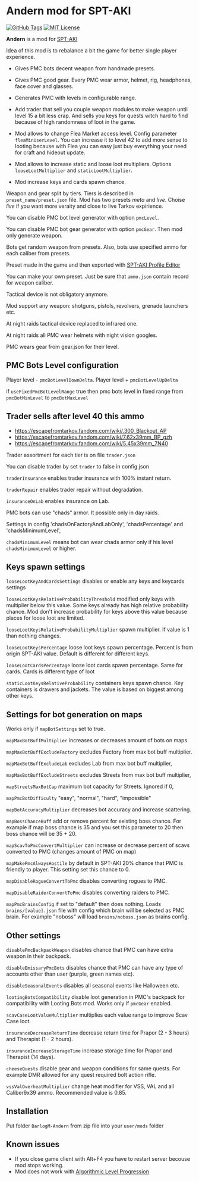 # Andern mod for SPT-AKI

[![GitHub Tags](https://img.shields.io/github/v/tag/barlog-m/SPT-AKI-Andern?color=0298c3&label=version&style=flat-square)](https://github.com/barlog-m/SPT-AKI-Andern/tags)
[![MIT License](https://img.shields.io/badge/license-MIT-0298c3.svg?style=flat-square)](https://opensource.org/licenses/MIT)

**Andern** is a mod for [SPT-AKI](https://www.sp-tarkov.com/)

Idea of this mod is to rebalance a bit the game for better single player experience.

* Gives PMC bots decent weapon from handmade presets.

* Gives PMC good gear. Every PMC wear armor, helmet, rig, headphones, face cover and glasses.

* Generates PMC with levels in configurable range.

* Add trader that sell you couple weapon modules to make weapon until level 15 a bit less crap. And sells you keys for quests witch hard to find because of high randomness of loot in the game.

* Mod allows to change Flea Market access level. Config parameter `fleaMinUserLevel`. You can increase it to level 42 to add more sense to looting because with Flea you can easy just buy everything your need for craft and hideout update.

* Mod allows to increase static and loose loot multipliers. Options `looseLootMultiplier` and `staticLootMultiplier`.

* Mod increase keys and cards spawn chance.

Weapon and gear split by tiers. Tiers is described in `preset_name/preset.json` file. Mod has two presets *meta* and *live*. Choise *live* if you want more veraity and close to live Tarkov expirience.

You can disable PMC bot level generator with option `pmcLevel`.

You can disable PMC bot gear generator with option `pmcGear`. Then mod only generate weapon.

Bots get random weapon from presets. Also, bots use specified ammo for each caliber from presets.

Preset made in the game and then exported with [SPT-AKI Profile Editor](https://hub.sp-tarkov.com/files/file/184-spt-aki-profile-editor/)

You can make your own preset. Just be sure that `ammo.json` contain record for weapon caliber.

Tactical device is not obligatory anymore.

Mod support any weapon: shotguns, pistols, revolvers, grenade launchers etc.

At night raids tactical device replaced to infrared one.

At night raids all PMC wear helmets with night vision googles.

PMC wears gear from gear.json for their level.

## PMC Bots Level configuration

Player level - `pmcBotLevelDownDelta`. Player level + `pmcBotLevelUpDelta`

if `useFixedPmcBotLevelRange` true then pmc bots level in fixed range from `pmcBotMinLevel` to `pmcBotMaxLevel`

## Trader sells after level 40 this ammo

* https://escapefromtarkov.fandom.com/wiki/.300_Blackout_AP
* https://escapefromtarkov.fandom.com/wiki/7.62x39mm_BP_gzh
* https://escapefromtarkov.fandom.com/wiki/5.45x39mm_7N40

Trader assortment for each tier is on file `trader.json`

You can disable trader by set `trader` to false in config.json

`traderInsurance` enables trader insurance with 100% instant return.

`traderRepair` enables trader repair without degradation.

`insuranceOnLab` enables insurance on Lab.

PMC bots can use "chads" armor. It possible only in day raids.

Settings in config 'chadsOnFactoryAndLabOnly', 'chadsPercentage' and 'chadsMinimumLevel',

`chadsMinimumLevel` means bot can wear chads armor only if his level `chadsMinimumLevel` or higher.

## Keys spawn settings

`looseLootKeyAndCardsSettings` disables or enable any keys and keycards settings

`looseLootKeysRelativeProbabilityThreshold` modified only keys with multiplier below this value. Some keys already has high relative probability chance. Mod don't increase probability for keys above this value because places for loose loot are limited.

`looseLootKeysRelativeProbabilityMultiplier` spawn multiplier. If value is 1 than nothing changes.

`looseLootKeysPercentage` loose loot keys spawn percentage. Percent is from origin SPT-AKI value. Default is different for different keys.

`looseLootCardsPercentage` loose loot cards spawn percentage. Same for cards. Cards is different type of loot

`staticLootKeysRelativeProbability` containers keys spawn chance. Key containers is drawers and jackets. The value is based on biggest among other keys.

## Settings for bot generation on maps

Works only if `mapBotSettings` set to true.

`mapMaxBotBuffMultiplier` increases or decreases amount of bots on maps.

`mapMaxBotBuffExcludeFactory` excludes Factory from max bot buff multiplier.

`mapMaxBotBuffExcludeLab` excludes Lab from max bot buff multiplier,

`mapMaxBotBuffExcludeStreets` excludes Streets from max bot buff multiplier,

`mapStreetsMaxBotCap` maximum bot capacity for Streets. Ignored if 0,

`mapPmcBotDifficulty` "easy", "normal", "hard", "impossible"

`mapBotAccuracyMultiplier` decreases bot accuracy and increase scattering.

`mapBossChanceBuff` add or remove percent for existing boss chance. For example if map boss chance is 35 and you set this parameter to 20 then boss chance will be 35 + 20.

`mapScavToPmcConvertMultiplier` can increase or decrease percent of scavs converted to PMC (changes amount of PMC on map)

`mapMakePmcAlwaysHostile` by default in SPT-AKI 20% chance that PMC is friendly to player. This setting set this chance to 0.

`mapDisableRogueConvertToPmc` disables converting rogues to PMC.

`mapDisableRaiderConvertToPmc` disables converting raiders to PMC.

`mapPmcBrainsConfig` if set to "default" then does nothing. Loads `brains/[value].json` file with config which brain will be selected as PMC brain. For example "noboss" will load `brains/noboss.json` as brains config.

## Other settings

`disablePmcBackpackWeapon` disables chance that PMC can have extra weapon in their backpack.

`disableEmissaryPmcBots` disables chance that PMC can have any type of accounts other than user (purple, green names etc).

`disableSeasonalEvents` disables all seasonal events like Halloween etc.

`lootingBotsCompatibility` disable loot generation in PMC's backpack for compatibility with Looting Bots mod. Works only if `pmcGear` enabled.

`scavCaseLootValueMultiplier` multiplies each value range to improve Scav Case loot.

`insuranceDecreaseReturnTime` decrease return time for Prapor (2 - 3 hours) and Therapist (1 - 2 hours).

`insuranceIncreaseStorageTime` increase storage time for Prapor and Therapist (14 days).

`cheeseQuests` disable gear and weapon conditions for same quests. For example DMR allowed for any quest required bolt action rifle.

`vssValOverheatMultiplier` change heat modifier for VSS, VAL and all Caliber9x39 ammo. Recommended value is 0.85.

## Installation

Put folder `BarlogM-Andern` from zip file into your `user/mods` folder

## Known issues

* If you close game client with Alt+F4 you have to restart server becouse mod stops working.
* Mod does not work with [Algorithmic Level Progression](https://hub.sp-tarkov.com/files/file/1400-algorithmic-level-progression/)
